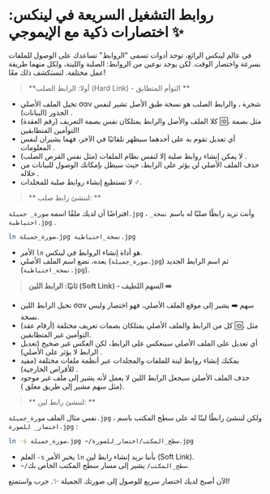 # روابط التشغيل السريعة في لينكس: اختصارات ذكية مع الإيموجي ✨

في عالم لينكس الرائع، توجد أدوات تسمى "الروابط" تساعدك على الوصول للملفات بسرعة واختصار الوقت. لكن يوجد نوعين من الروابط: الصلبة واللينة، ولكل منهما طريقة عمل مختلفة. لنستكشف ذلك معًا!

> **أولا: الرابط الصلب (Hard Link) - التوأم المتطابق **

- تخيل الملف الأصلي σαν شجرة ، والرابط الصلب هو نسخة طبق الأصل تشير لنفس الجذور (البيانات) .
- كلا الملف والأصل والرابط يمتلكان نفس بصمة التعريف (رقم العقدة) 🆔، مثل بصمة التوأمين المتطابقين!
- أي تعديل تقوم به على أحدهما سيظهر تلقائيًا في الآخر، فهما يشيران لنفس المعلومات .
- لا يمكن إنشاء روابط صلبة إلا لنفس نظام الملفات (مثل نفس القرص الصلب) .
- حذف الملف الأصلي لن يؤثر على الرابط، حيث سيظل بإمكانك الوصول للبيانات من خلاله .
- لا تستطيع إنشاء روابط صلبة للمجلدات ‍♂️.

> ** لننشئ رابط صلب: **

افتراضًا أن لديك ملفًا اسمه `صورة_ جميلة.jpg` ️، وأنت تريد رابطًا صلبًا له باسم `نسخة_ احتياطية.jpg` .

```bash
ln صورة_جميلة.jpg نسخة_احتياطية.jpg
```

- الأمر `ln` هو أداة إنشاء الروابط في لينكس.
- بعده، نضع اسم الملف الأصلي (`صورة_جميلة.jpg`) ثم اسم الرابط الجديد (`نسخة_احتياطية.jpg`).

> **ثانيًا: الرابط اللين (Soft Link) - السهم اللطيف ➡️**

- تخيل الرابط اللين σαν سهم ➡️ يشير إلى موقع الملف الأصلي، فهو اختصار وليس نسخة.
- كل من الرابط والملف الأصلي يمتلكان بصمات تعريف مختلفة (أرقام عقد) 🆔، مثل التوأمين غير المتطابقين.
- أي تعديل على الملف الأصلي سينعكس على الرابط، لكن العكس غير صحيح (تعديل الرابط لا يؤثر على الأصلي) .
- يمكنك إنشاء روابط لينة للملفات والمجلدات عبر أنظمة ملفات مختلفة (مفيد للأقراص الخارجية) .
- حذف الملف الأصلي سيجعل الرابط اللين لا يعمل لأنه يشير إلى ملف غير موجود (مثل سهم مشير إلى طريق مغلق ).

> ** لننشئ رابط لين: **

نفس مثال الملف `صورة_جميلة.jpg` ️، ولكن لننشئ رابطًا لينًا له على سطح المكتب باسم `اختصار_ للصورة.jpg` :

```bash
ln -s صورة_جميلة.jpg ~/سطح_المكتب/اختصار_للصورة.jpg
```

- العلم `-s` يخبر الأمر `ln` بأننا نريد إنشاء رابط لين (Soft Link).
- `~/سطح_المكتب/` يشير إلى مسار سطح المكتب الخاص بك.

الآن أصبح لديك اختصار سريع للوصول إلى صورتك الجميلة ✨. جرب واستمتع!
